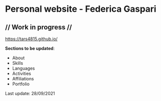 # Personal website - Federica Gaspari

## // Work in progress //

https://tars4815.github.io/

**Sections to be updated**:
* About
* Skills
* Languages
* Activities
* Affiliations
* Portfolio

Last update: 28/09/2021
